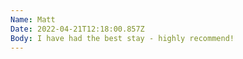 ```yaml
---
Name: Matt
Date: 2022-04-21T12:18:00.857Z
Body: I have had the best stay - highly recommend!
---
```

